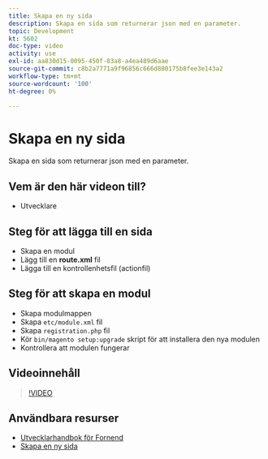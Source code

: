 ```yaml
---
title: Skapa en ny sida
description: Skapa en sida som returnerar json med en parameter.
topic: Development
kt: 5602
doc-type: video
activity: use
exl-id: aa830d15-0095-450f-83a8-a4ea489d6aae
source-git-commit: c8b2a7771a9f96856c666d880175b8fee3e143a2
workflow-type: tm+mt
source-wordcount: '100'
ht-degree: 0%

---
```


# Skapa en ny sida

Skapa en sida som returnerar json med en parameter.

## Vem är den här videon till?

- Utvecklare

## Steg för att lägga till en sida

- Skapa en modul
- Lägg till en **route.xml** fil
- Lägga till en kontrollenhetsfil (actionfil)

## Steg för att skapa en modul

- Skapa modulmappen
- Skapa `etc/module.xml` fil
- Skapa `registration.php` fil
- Kör `bin/magento setup:upgrade` skript för att installera den nya modulen
- Kontrollera att modulen fungerar

## Videoinnehåll

>[!VIDEO](https://video.tv.adobe.com/v/35816?quality=12&learn=on)

## Användbara resurser

- [Utvecklarhandbok för Fornend](https://devdocs.magento.com/guides/v2.4/frontend-dev-guide/bk-frontend-dev-guide.html)
- [Skapa en ny sida](https://devdocs.magento.com/videos/fundamentals/create-a-new-page/)

